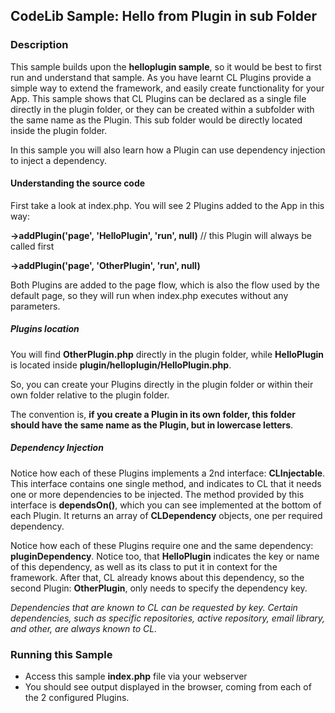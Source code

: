 ## CodeLib Sample: Hello from Plugin in sub Folder

### Description

This sample builds upon the **helloplugin sample**, so it would be best to first run and understand that sample.
As you have learnt CL Plugins provide a simple way to extend the framework, and easily create functionality for your App. 
This sample shows that CL Plugins can be declared as a single file directly in the plugin folder, or they can be created 
within a subfolder with the same name as the Plugin. This sub folder would be directly located inside the plugin folder.

In this sample you will also learn how a Plugin can use dependency injection to inject a dependency. 

#### Understanding the source code

First take a look at index.php. You will see 2 Plugins added to the App in this way:

**->addPlugin('page', 'HelloPlugin', 'run', null)** // this Plugin will always be called first

**->addPlugin('page', 'OtherPlugin', 'run', null)**

Both Plugins are added to the page flow, which is also the flow used by the default page, so they will run when index.php 
executes without any parameters.

##### Plugins location

You will find **OtherPlugin.php** directly in the plugin folder, while **HelloPlugin** is located inside 
**plugin/helloplugin/HelloPlugin.php**.

So, you can create your Plugins directly in the plugin folder or within their own folder relative to the plugin folder.

The convention is, **if you create a Plugin in its own folder, this folder should have the same name as the Plugin, but 
in lowercase letters**.

##### Dependency Injection

Notice how each of these Plugins implements a 2nd interface: **CLInjectable**. This interface contains one single method, and 
indicates to CL that it needs one or more dependencies to be injected.
The method provided by this interface is **dependsOn()**, which you can see implemented at the bottom of each Plugin.
It returns an array of **CLDependency** objects, one per required dependency.

Notice how each of these Plugins require one and the same dependency: **pluginDependency**. 
Notice too, that **HelloPlugin** indicates the key or name of this dependency, as well as its class to put it in context for 
the framework.
After that, CL already knows about this dependency, so the second Plugin: **OtherPlugin**, only needs to specify the dependency key.

_Dependencies that are known to CL can be requested by key. Certain dependencies, such as specific repositories, active 
repository, email library, and other, are always known to CL._


### Running this Sample

- Access this sample **index.php** file via your webserver
- You should see output displayed in the browser, coming from each of the 2 configured Plugins.


